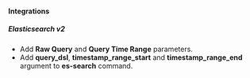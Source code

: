 
#### Integrations
##### Elasticsearch v2
- Add **Raw Query** and **Query Time Range** parameters.
- Add **query_dsl**, **timestamp_range_start** and **timestamp_range_end** argument to **es-search** command.